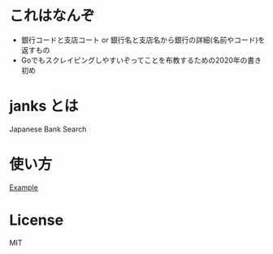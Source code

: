# これはなんぞ
 - 銀行コードと支店コート or 銀行名と支店名から銀行の詳細(名前やコード)を返すもの
 - Goでもスクレイピングしやすいぞってことを布教するための2020年の書き初め
 
 # janks とは
 Japanese Bank Search
 
 # 使い方
[Example](https://github.com/54mch4n/janks/example/main.go)
 
# License
MIT
